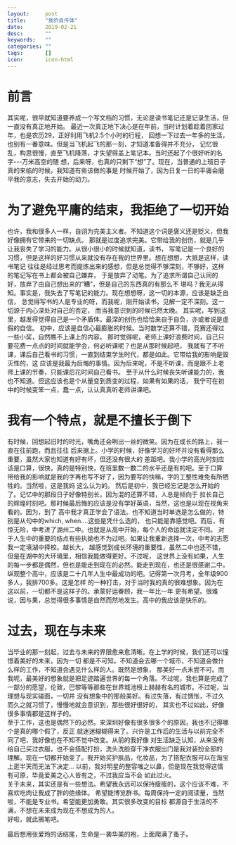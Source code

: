 ```yaml
---
layout:     post
title:      "我的自传体"
date:       2019-02-21
desc:       ""
keywords:   ""
categories: ""
tags:       []
icon:       icon-html
---
```


# 前言

其实呢，很早就知道要养成一个写文档的习惯，无论是读书笔记还是记录生活，但一直没有真正地开始。
最近一次真正地下决心是在年前，当时计划着趁着回家过年，也是农历29，正好利用飞机2.5个小时的行程，
回想一下过去一年多的生活，也别有一番意味。但是当飞机起飞的那一刻，才知道准备得并不充分，
记忆很乱，构思很慢，直至飞机降落，才失望得盖上笔记本。当时还起了个很好听的名字---万米高空的随
想，后来呀，也真的只剩下“想”了。现在，当普通的上班日子真的来临的时候，我知道有些该做的事是
时候开始了，因为日复一日的平庸会磨平我的意志，失去开始的动力。

# 为了避免平庸的结束，我拒绝了一切开始

也许，我和很多人一样，自诩为完美主义者。不知道这个词是褒义还是贬义，但我好像拥有它带来的一切缺点。
那就是过度追求完美。它带给我的创伤，就是几乎让我丧失了学习的能力。从很小很小的时候就知道，读书，
写笔记是一个良好的习惯，但是这样的好习惯从来就没有存在我的世界里。想在想想，大抵是这样，读书笔记
往往是经过思考而提炼出来的感想，但是总觉得不够深刻，不够好，这样的笔记写在书上都会被自己嫌弃，
于是放弃了动笔。为了追求所谓自己认同的好，放弃了由自己想出来的“糟”，但是自己的东西真的有那么不
堪吗？我无从得知。事实是，我失去了写笔记的能力。现在想想呀，这一切的本源，应该是缺乏自信，
总觉得写书的人是专业的呀，而我呢，刚开始读书，见解一定不深刻。这一切源于内心深处对自己的否定，
而当我意识到的时候已然太晚。
其实呢，写到这里，越发得觉得自己是一个矛盾体。最深的创伤也恰恰来自于自负，亦或者说是虚假的自信。
初中，应该是自信心最膨胀的时候。当时数学还算不错，竞赛还得过一些小奖，自然瞧不上课上的内容。
那时觉得呢，老师上课好浪费时间，自己只要花费一点点的时间就能学会，何必听课呢？也是从那时候起吧，
我就有了不听课，课后自己看书的习惯，一直到结束学生时代，都是如此。它带给我的影响是毁灭性的，这
应该是我最为后悔的事情。因为后来呢，不是不听课，而是跟不上老师上课的节奏，只能课后花时间自己看书。
至于从什么时候丧失听课能力的，我也不知道。但这应该也是个从量变到质变的过程，如果有如果的话，
我宁可在初中的时候变笨一点，蠢一点，认认真真听老师讲课吧。

# 我有一个特点，就是不擅长于倒下

有时候，回想起旧时的时光，嘴角还会咧出一丝的微笑。因为在成长的路上，我一直在往前跑，而且往往
后来据上。小学的时候，好像学习的好坏并没有看得那么重要，虽然大家也知道有好有坏，但还没有很大的
差距吧。我小学的高光时刻应该是口算，很快，真的是特别快，在班里数一数二的水平还是有的吧。至于口算
带给我的影响就是我的字再也写不好了，因为要写的快嘛，字的工整性难免有所牺牲的。当然啦，这是我妈
这么认为的。
然后是初中，我已经忘记是怎么开始的了。记忆中的那段日子好像特别长，因为混的还算不错，人总是倾向于
拉长自己的辉煌时刻吧。那时候最后悔的应该是没有学好英语，当然，这也是以现在视角来看的。因为，到了
高中我才真正学会了语法。也不知道当时单选是怎么做的，特别是从句中的which, when....这些是凭什么选的，
也只能是靠感觉吧。而后，有惊无险，中考进了湖州二中。也就是从高中开始，每个人的命运就注定不同。
对于人生中的重要的结点有些执拗也不为过吧。如果让我重新选择一次，中考的志愿我一定填湖中择校。越长大，
越感觉到成长环境的重要性，虽然二中也还不错，但是在湖中的大环境里，相信我能做得更好。不过呢，
这世界上没有如果，人生的每一步都是偶然，但也是能走到现在的必然。能走到现在，也还是很感谢二中。
纵观整个高中，应该是二十几年人生中最成功的吧。记得第一次月考，全年级900多人，我排700多。这是怎样
的一种打击，对于当时我的真的很难想象。因为在这以前，一切都不是这样子的。承蒙好运眷顾，我一年比一年
更有希望。很难说，因与果，总觉得很多事情是自然而然地发生。高中的我应该是快乐的。

# 过去，现在与未来

当毕业的那一刻起，过去与未来的界限愈来愈清晰。在上学的时候，我们还可以憧憬着美好的未来，因为一切
都是不可知。不知道会去哪一个城市，不知道会做什么样的工作，不知道会遇见什么样的人。既然是想象，
那美好一点未尝不可。而我呢，最美好的想象就是把足迹踏遍世界的每一个角落。不过呢，我也算是完成了
一部分的愿望，伦敦，巴黎等等那些在世界城池榜上赫赫有名的城市。不过呢，当理想与现实碰面，一切并
没有想象中的那般美好。有过失落，有过惆怅，不过久而久之就习惯了，慢慢地就会意识到，那些很好很好的，
其实也不过如此，好像很多事情都是这样子的。  
至于工作，这也是偶然下的必然。来深圳好像有很多很多个的原因，我也不记得哪个是真的哪个假了，反正
就迷迷糊糊得来了。兴许是工作后的生活与以前完全不同了吧，我好像也在不知不觉中改变。从前的我好像
对生活缺乏认知，从来没有给自己买过衣服，也不会搭配打扮，洗头洗脸穿干净衣服出门是我对装扮全部的
理解。现在一切都开始变了。我开始买护肤品，化妆品，为了搭配衣服可以在淘宝上逛半天而无法下决定...
以前，我对明星的整容嗤之以鼻，但是现在我觉得这情有可原，毕竟爱美之心人皆有之，不过我应当不会
如此过火。  
关于未来，其实还是有一些想法。希望我永远可以保持瘦瘦的，这个应该不难，不喜欢吃肉让我成了胖的绝缘体。
希望能博览群书。每周保持一定的阅读量，当然啦，不能是专业书。希望能更加勇敢。其实很多改变的目标
都源自于生活的不满，不想在未来成为现在不想成为的人。  
好啦，就此搁笔吧。  

最后想用张爱玲的话结尾，生命是一袭华美的袍，上面爬满了蚤子。
